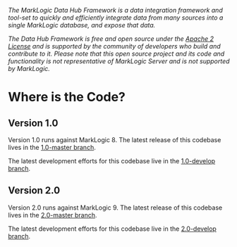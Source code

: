 _The MarkLogic Data Hub Framework is a data integration framework and tool-set to quickly and efficiently integrate data from many sources into a single MarkLogic database, and expose that data._

_The Data Hub Framework is free and open source under the [Apache 2 License](https://github.com/marklogic/marklogic-data-hub/blob/1.0-master/LICENSE) and is supported by the community of developers who build and contribute to it. Please note that this open source project and its code and functionality is not representative of MarkLogic Server and is not supported by MarkLogic._

# Where is the Code?

## Version 1.0
Version 1.0 runs against MarkLogic 8. The latest release of this codebase lives in the [1.0-master branch](https://github.com/marklogic/marklogic-data-hub/tree/1.0-master).

The latest development efforts for this codebase live in the [1.0-develop branch](https://github.com/marklogic/marklogic-data-hub/tree/1.0-develop).

## Version 2.0
Version 2.0 runs against MarkLogic 9. The latest release of this codebase lives in the [2.0-master branch](https://github.com/marklogic/marklogic-data-hub/tree/2.0-master).

The latest development efforts for this codebase live in the [2.0-develop branch](https://github.com/marklogic/marklogic-data-hub/tree/2.0-develop).
